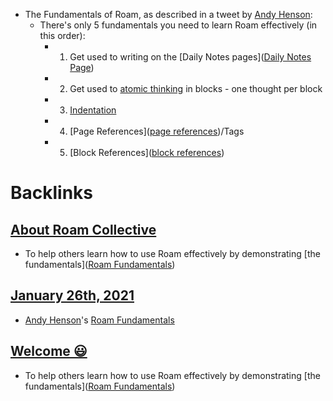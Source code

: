- The Fundamentals of Roam, as described in a tweet by [Andy Henson](<Andy Henson.md>):
    - There's only 5 fundamentals you need to learn Roam effectively (in this order):
        - 1. Get used to writing on the [Daily Notes pages]([Daily Notes Page](<Daily Notes Page.md>))
        - 2. Get used to [atomic thinking](<atomic thinking.md>) in blocks - one thought per block
        - 3. [Indentation]([indentation](<indentation.md>))
        - 4. [Page References]([page references](<page references.md>))/Tags
        - 5. [Block References]([block references](<block references.md>))

# Backlinks
## [About Roam Collective](<About Roam Collective.md>)
- To help others learn how to use Roam effectively by demonstrating [the fundamentals]([Roam Fundamentals](<Roam Fundamentals.md>))

## [January 26th, 2021](<January 26th, 2021.md>)
- [Andy Henson](<Andy Henson.md>)'s [Roam Fundamentals](<Roam Fundamentals.md>)

## [Welcome 😃](<Welcome 😃.md>)
- To help others learn how to use Roam effectively by demonstrating [the fundamentals]([Roam Fundamentals](<Roam Fundamentals.md>))

